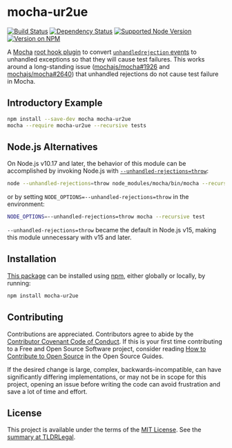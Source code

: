 mocha-ur2ue
===========

[![Build Status](https://img.shields.io/github/workflow/status/kevinoid/mocha-ur2ue/Node.js%20CI/master.svg?style=flat&label=build)](https://github.com/kevinoid/mocha-ur2ue/actions?query=branch%3Amaster)
[![Dependency Status](https://img.shields.io/david/kevinoid/mocha-ur2ue.svg?style=flat)](https://david-dm.org/kevinoid/mocha-ur2ue)
[![Supported Node Version](https://img.shields.io/node/v/mocha-ur2ue.svg?style=flat)](https://www.npmjs.com/package/mocha-ur2ue)
[![Version on NPM](https://img.shields.io/npm/v/mocha-ur2ue.svg?style=flat)](https://www.npmjs.com/package/mocha-ur2ue)

A [Mocha](https://mochajs.org/) [root hook
plugin](https://mochajs.org/#root-hook-plugins) to convert
[`unhandledrejection`
events](https://developer.mozilla.org/en-US/docs/Web/API/Window/unhandledrejection_event)
to unhandled exceptions so that they will cause test failures.  This works
around a long-standing issue
([mochajs/mocha#1926](https://github.com/mochajs/mocha/issues/1926) and
[mochajs/mocha#2640](https://github.com/mochajs/mocha/issues/2640)) that
unhandled rejections do not cause test failure in Mocha.

## Introductory Example

```sh
npm install --save-dev mocha mocha-ur2ue
mocha --require mocha-ur2ue --recursive tests
```


## Node.js Alternatives

On Node.js v10.17 and later, the behavior of this module can be accomplished
by invoking Node.js with
[`--unhandled-rejections=throw`](https://nodejs.org/api/cli.html#cli_unhandled_rejections_mode):

```sh
node --unhandled-rejections=throw node_modules/mocha/bin/mocha --recursive test
```

or by setting `NODE_OPTIONS=--unhandled-rejections=throw` in the environment:

```sh
NODE_OPTIONS=--unhandled-rejections=throw mocha --recursive test
```

`--unhandled-rejections=throw` became the default in Node.js v15, making this
module unnecessary with v15 and later.


## Installation

[This package](https://www.npmjs.com/package/mocha-ur2ue) can be
installed using [npm](https://www.npmjs.com/), either globally or locally, by
running:

```sh
npm install mocha-ur2ue
```

## Contributing

Contributions are appreciated.  Contributors agree to abide by the [Contributor
Covenant Code of
Conduct](https://www.contributor-covenant.org/version/1/4/code-of-conduct.html).
If this is your first time contributing to a Free and Open Source Software
project, consider reading [How to Contribute to Open
Source](https://opensource.guide/how-to-contribute/)
in the Open Source Guides.

If the desired change is large, complex, backwards-incompatible, can have
significantly differing implementations, or may not be in scope for this
project, opening an issue before writing the code can avoid frustration and
save a lot of time and effort.

## License

This project is available under the terms of the [MIT License](LICENSE.txt).
See the [summary at TLDRLegal](https://tldrlegal.com/license/mit-license).

